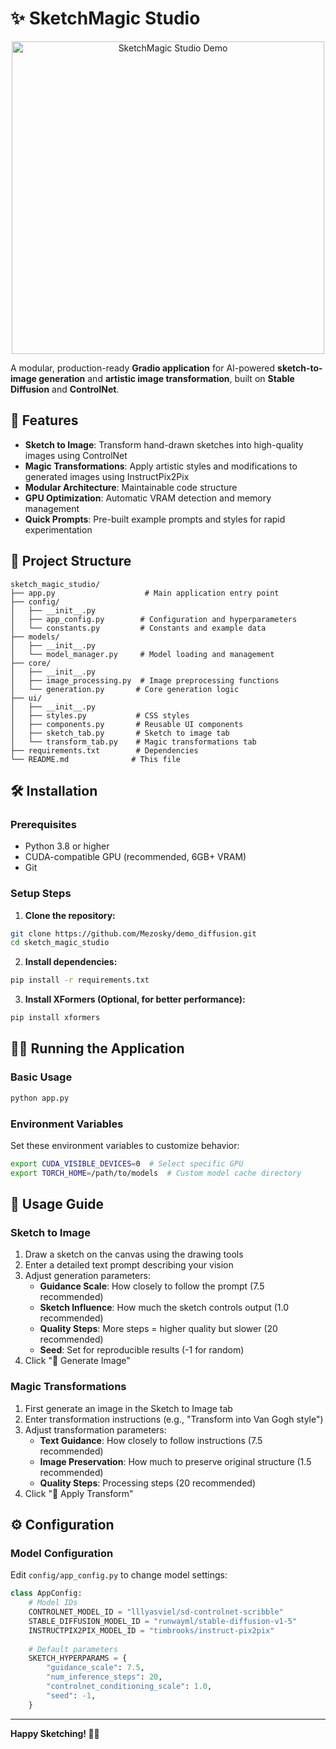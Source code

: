# ✨ SketchMagic Studio

<p align="center">
  <img src="/mnt/bkp2/Ignacio_projects/demo-ehsan-diff-sketch/resources/how-to-use-record.gif" alt="SketchMagic Studio Demo" width="500"/>
</p>

A modular, production-ready **Gradio application** for AI-powered **sketch-to-image generation** and **artistic image transformation**, built on **Stable Diffusion** and **ControlNet**.

## 🚀 Features

- **Sketch to Image**: Transform hand-drawn sketches into high-quality images using ControlNet
- **Magic Transformations**: Apply artistic styles and modifications to generated images using InstructPix2Pix
- **Modular Architecture**: Maintainable code structure
- **GPU Optimization**: Automatic VRAM detection and memory management
- **Quick Prompts**: Pre-built example prompts and styles for rapid experimentation

## 📁 Project Structure

```
sketch_magic_studio/
├── app.py                    # Main application entry point
├── config/
│   ├── __init__.py
│   ├── app_config.py        # Configuration and hyperparameters
│   └── constants.py         # Constants and example data
├── models/
│   ├── __init__.py
│   └── model_manager.py     # Model loading and management
├── core/
│   ├── __init__.py
│   ├── image_processing.py  # Image preprocessing functions
│   └── generation.py       # Core generation logic
├── ui/
│   ├── __init__.py
│   ├── styles.py           # CSS styles
│   ├── components.py       # Reusable UI components
│   ├── sketch_tab.py       # Sketch to image tab
│   └── transform_tab.py    # Magic transformations tab
├── requirements.txt        # Dependencies
└── README.md              # This file
```

## 🛠️ Installation

### Prerequisites

- Python 3.8 or higher
- CUDA-compatible GPU (recommended, 6GB+ VRAM)
- Git

### Setup Steps

1. **Clone the repository:**
```bash
git clone https://github.com/Mezosky/demo_diffusion.git
cd sketch_magic_studio
```

2. **Install dependencies:**
```bash
pip install -r requirements.txt
```

3. **Install XFormers (Optional, for better performance):**
```bash
pip install xformers
```

## 🏃‍♂️ Running the Application

### Basic Usage

```bash
python app.py
```

### Environment Variables

Set these environment variables to customize behavior:

```bash
export CUDA_VISIBLE_DEVICES=0  # Select specific GPU
export TORCH_HOME=/path/to/models  # Custom model cache directory
```

## 🎯 Usage Guide

### Sketch to Image

1. Draw a sketch on the canvas using the drawing tools
2. Enter a detailed text prompt describing your vision
3. Adjust generation parameters:
   - **Guidance Scale**: How closely to follow the prompt (7.5 recommended)
   - **Sketch Influence**: How much the sketch controls output (1.0 recommended)
   - **Quality Steps**: More steps = higher quality but slower (20 recommended)
   - **Seed**: Set for reproducible results (-1 for random)
4. Click "🚀 Generate Image"

### Magic Transformations

1. First generate an image in the Sketch to Image tab
2. Enter transformation instructions (e.g., "Transform into Van Gogh style")
3. Adjust transformation parameters:
   - **Text Guidance**: How closely to follow instructions (7.5 recommended)
   - **Image Preservation**: How much to preserve original structure (1.5 recommended)
   - **Quality Steps**: Processing steps (20 recommended)
4. Click "🌟 Apply Transform"

## ⚙️ Configuration

### Model Configuration

Edit `config/app_config.py` to change model settings:

```python
class AppConfig:
    # Model IDs
    CONTROLNET_MODEL_ID = "lllyasviel/sd-controlnet-scribble"
    STABLE_DIFFUSION_MODEL_ID = "runwayml/stable-diffusion-v1-5"
    INSTRUCTPIX2PIX_MODEL_ID = "timbrooks/instruct-pix2pix"
    
    # Default parameters
    SKETCH_HYPERPARAMS = {
        "guidance_scale": 7.5,
        "num_inference_steps": 20,
        "controlnet_conditioning_scale": 1.0,
        "seed": -1,
    }
```

---

**Happy Sketching! 🎨✨**